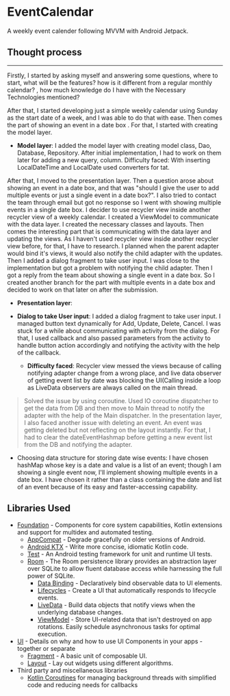 # EventCalendar
A weekly event calender following MVVM with Android Jetpack.

## Thought process
---
Firstly, I started by asking myself and answering some questions, where to start, what will be the 
features? how is it different from a regular monthly calendar? , how much knowledge do I have with 
the Necessary Technologies mentioned?

After that, I started developing just a simple weekly calendar using Sunday as the start date of a 
week, and I was able to do that with ease. Then comes the part of showing an event in a date box . 
For that, I started with creating the model layer.

* __Model layer__:  I added the model layer with creating model class, Dao, Database, Repository. 
  After initial implementation, I had to work on them later for adding a new query, column.
  Difficulty faced: With inserting LocalDateTime and LocalDate used converters for tat.

After that, I moved to the presentation layer. Then a question arose about showing an event in a 
date box, and that was "should I give the user to add multiple events or just a single event in a 
date box?". I also tried to contact the team through email but got no response so I went with showing 
multiple events in a single date box. I decider to use recycler view inside another recycler view of
a weekly calendar. I created a ViewModel to communicate with the data layer. I created the necessary
classes and layouts. Then comes the interesting part that is communicating with the data layer and 
updating the views. As I haven't used recycler view inside another recycler view before,  for that, 
I have to research. I planned when the parent adapter would bind it's views, it would also notify 
the child adapter with the updates. Then I added a dialog fragment to take user input.  I was close 
to the implementation but got a problem with notifying the child adapter. Then I got a reply from the 
team about showing a single event in a date box. So I created another branch for the part with multiple 
events in a date box and decided to work on that later on after the submission.

* __Presentation layer__:  

* __Dialog to take User input__: I added a dialog fragment to take user input. I managed button text
  dynamically for Add, Update, Delete, Cancel.
  I was stuck for a while about communicating with activity from the dialog. For that, I used callback
  and also passed parameters from the activity to handle button action accordingly and notifying the 
  activity with the help of the callback.

  * __Difficulty faced__: Recycler view messed the views because of calling notifying adapter change 
    from a wrong place, and live data observer of getting event list by date was blocking the UI(Calling
    inside a loop as LiveData observers are always called on the main thread.
> Solved the issue by using coroutine. Used IO coroutine dispatcher to get the data from DB and then move to Main thread to notify the adapter with the help of the Main dispatcher.
In the presentation layer, I also faced another issue with deleting an event. An event was getting deleted but not reflecting on the layout instantly. For that, I had to clear the dateEventHashmap before getting a new event list from the DB and notifying the adapter.

  * Choosing data structure for storing date wise events:
  I have chosen hashMap whose key is a date and value is a list of an event; though I am showing a 
  single event now, I'll implement showing multiple events in a date box. I have chosen it rather 
  than a class containing the date and list of an event because of its easy and faster-accessing capability.




Libraries Used
--------------
* [Foundation][0] - Components for core system capabilities, Kotlin extensions and support for
  multidex and automated testing.
  * [AppCompat][1] - Degrade gracefully on older versions of Android.
  * [Android KTX][2] - Write more concise, idiomatic Kotlin code.
  * [Test][4] - An Android testing framework for unit and runtime UI tests.
  * [Room][90] - The Room persistence library provides an abstraction layer over SQLite to allow fluent
    database access while harnessing the full power of SQLite.
    * [Data Binding][11] - Declaratively bind observable data to UI elements.
    * [Lifecycles][12] - Create a UI that automatically responds to lifecycle events.
    * [LiveData][13] - Build data objects that notify views when the underlying database changes.
    * [ViewModel][17] - Store UI-related data that isn't destroyed on app rotations. Easily schedule
      asynchronous tasks for optimal execution.
* [UI][30] - Details on why and how to use UI Components in your apps - together or separate
  * [Fragment][34] - A basic unit of composable UI.
  * [Layout][35] - Lay out widgets using different algorithms.
* Third party and miscellaneous libraries
  * [Kotlin Coroutines][91] for managing background threads with simplified code and reducing needs for callbacks

[0]: https://developer.android.com/jetpack/components
[1]: https://developer.android.com/topic/libraries/support-library/packages#v7-appcompat
[2]: https://developer.android.com/kotlin/ktx
[4]: https://developer.android.com/training/testing/
[11]: https://developer.android.com/topic/libraries/data-binding/
[12]: https://developer.android.com/topic/libraries/architecture/lifecycle
[13]: https://developer.android.com/topic/libraries/architecture/livedata
[14]: https://developer.android.com/topic/libraries/architecture/navigation/
[16]: https://developer.android.com/topic/libraries/architecture/room
[17]: https://developer.android.com/topic/libraries/architecture/viewmodel
[18]: https://developer.android.com/topic/libraries/architecture/workmanager
[30]: https://developer.android.com/guide/topics/ui
[31]: https://developer.android.com/training/animation/
[34]: https://developer.android.com/guide/components/fragments
[35]: https://developer.android.com/guide/topics/ui/declaring-layout
[91]: https://kotlinlang.org/docs/reference/coroutines-overview.html
[90]: https://developer.android.com/training/data-storage/room




